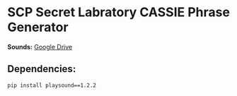 
# SCP Secret Labratory CASSIE Phrase Generator

**Sounds:** [Google Drive](https://drive.google.com/drive/folders/1ELV_vYg22alSnq7hfr0lyWulkRFkD5jt)

## Dependencies:
``
pip install playsound==1.2.2
``
